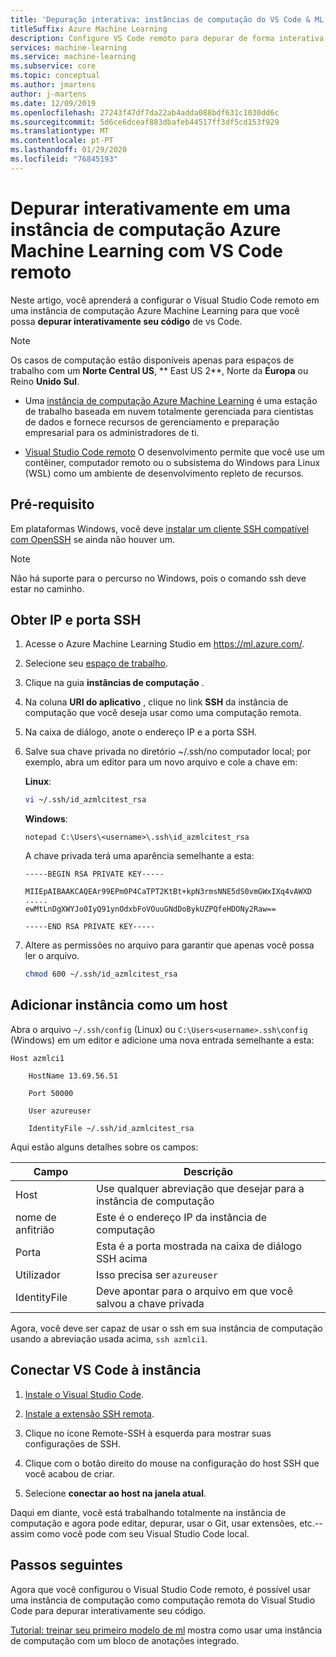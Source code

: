 ```yaml
---
title: 'Depuração interativa: instâncias de computação do VS Code & ML'
titleSuffix: Azure Machine Learning
description: Configure VS Code remoto para depurar de forma interativa seu código com o Azure Machine Learning.
services: machine-learning
ms.service: machine-learning
ms.subservice: core
ms.topic: conceptual
ms.author: jmartens
author: j-martens
ms.date: 12/09/2019
ms.openlocfilehash: 27243f47df7da22ab4adda088bdf631c1030dd6c
ms.sourcegitcommit: 5d6ce6dceaf883dbafeb44517ff3df5cd153f929
ms.translationtype: MT
ms.contentlocale: pt-PT
ms.lasthandoff: 01/29/2020
ms.locfileid: "76845193"
---
```

# <a name="debug-interactively-on-an-azure-machine-learning-compute-instance-with-vs-code-remote"></a>Depurar interativamente em uma instância de computação Azure Machine Learning com VS Code remoto

Neste artigo, você aprenderá a configurar o Visual Studio Code remoto em uma instância de computação Azure Machine Learning para que você possa **depurar interativamente seu código** de vs Code. 

> [!NOTE]
> Os casos de computação estão disponíveis apenas para espaços de trabalho com um **Norte Central US**, ** East US 2**, Norte da **Europa** ou Reino **Unido Sul**.

+ Uma [instância de computação Azure Machine Learning](concept-compute-instance.md) é uma estação de trabalho baseada em nuvem totalmente gerenciada para cientistas de dados e fornece recursos de gerenciamento e preparação empresarial para os administradores de ti. 


+ [Visual Studio Code remoto](https://code.visualstudio.com/docs/remote/remote-overview) O desenvolvimento permite que você use um contêiner, computador remoto ou o subsistema do Windows para Linux (WSL) como um ambiente de desenvolvimento repleto de recursos. 

## <a name="prerequisite"></a>Pré-requisito  

Em plataformas Windows, você deve [instalar um cliente SSH compatível com OpenSSH](https://code.visualstudio.com/docs/remote/troubleshooting#_installing-a-supported-ssh-client) se ainda não houver um. 

> [!Note]
> Não há suporte para o percurso no Windows, pois o comando ssh deve estar no caminho. 

## <a name="get-ip-and-ssh-port"></a>Obter IP e porta SSH 

1. Acesse o Azure Machine Learning Studio em https://ml.azure.com/.

2. Selecione seu [espaço de trabalho](concept-workspace.md).
1. Clique na guia **instâncias de computação** .
1. Na coluna **URI do aplicativo** , clique no link **SSH** da instância de computação que você deseja usar como uma computação remota. 
1. Na caixa de diálogo, anote o endereço IP e a porta SSH. 
1. Salve sua chave privada no diretório ~/.ssh/no computador local; por exemplo, abra um editor para um novo arquivo e cole a chave em: 

   **Linux**: 
   ```sh
   vi ~/.ssh/id_azmlcitest_rsa  
   ```

   **Windows**: 
   ```
   notepad C:\Users\<username>\.ssh\id_azmlcitest_rsa 
   ```

   A chave privada terá uma aparência semelhante a esta:
   ```
   -----BEGIN RSA PRIVATE KEY----- 

   MIIEpAIBAAKCAQEAr99EPm0P4CaTPT2KtBt+kpN3rmsNNE5dS0vmGWxIXq4vAWXD 
   ..... 
   ewMtLnDgXWYJo0IyQ91ynOdxbFoVOuuGNdDoBykUZPQfeHDONy2Raw== 

   -----END RSA PRIVATE KEY----- 
   ```

1. Altere as permissões no arquivo para garantir que apenas você possa ler o arquivo.  
   ```sh
   chmod 600 ~/.ssh/id_azmlcitest_rsa   
   ```

## <a name="add-instance-as-a-host"></a>Adicionar instância como um host 

Abra o arquivo `~/.ssh/config` (Linux) ou `C:\Users<username>.ssh\config` (Windows) em um editor e adicione uma nova entrada semelhante a esta:

```
Host azmlci1 

    HostName 13.69.56.51 

    Port 50000 

    User azureuser 

    IdentityFile ~/.ssh/id_azmlcitest_rsa   
```

Aqui estão alguns detalhes sobre os campos: 

|Campo|Descrição|
|----|---------|
|Host|Use qualquer abreviação que desejar para a instância de computação |
|nome de anfitrião|Este é o endereço IP da instância de computação |
|Porta|Esta é a porta mostrada na caixa de diálogo SSH acima |
|Utilizador|Isso precisa ser `azureuser` |
|IdentityFile|Deve apontar para o arquivo em que você salvou a chave privada |

Agora, você deve ser capaz de usar o ssh em sua instância de computação usando a abreviação usada acima, `ssh azmlci1`. 

## <a name="connect-vs-code-to-the-instance"></a>Conectar VS Code à instância 

1. [Instale o Visual Studio Code](https://code.visualstudio.com/).

1. [Instale a extensão SSH remota](https://marketplace.visualstudio.com/items?itemName=ms-vscode-remote.remote-ssh). 

1. Clique no ícone Remote-SSH à esquerda para mostrar suas configurações de SSH.

1. Clique com o botão direito do mouse na configuração do host SSH que você acabou de criar.

1. Selecione **conectar ao host na janela atual**. 

Daqui em diante, você está trabalhando totalmente na instância de computação e agora pode editar, depurar, usar o Git, usar extensões, etc.--assim como você pode com seu Visual Studio Code local. 

## <a name="next-steps"></a>Passos seguintes

Agora que você configurou o Visual Studio Code remoto, é possível usar uma instância de computação como computação remota do Visual Studio Code para depurar interativamente seu código. 

[Tutorial: treinar seu primeiro modelo de ml](tutorial-1st-experiment-sdk-train.md) mostra como usar uma instância de computação com um bloco de anotações integrado.